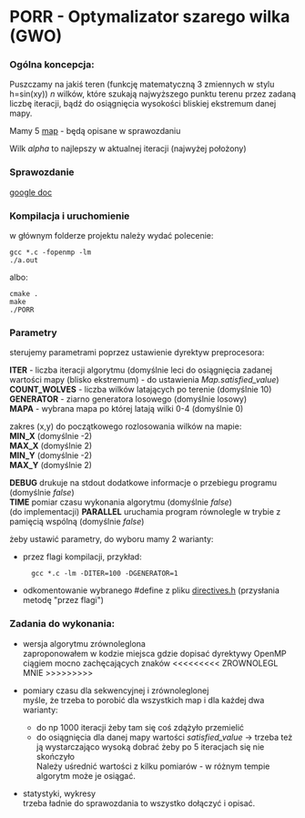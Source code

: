 # PORR - Optymalizator szarego wilka (GWO)

### Ogólna koncepcja:
Puszczamy na jakiś teren (funkcję matematyczną 3 zmiennych w stylu h=sin(xy)) *n* wilków,
które szukają najwyższego punktu terenu przez zadaną liczbę iteracji, bądź do osiągnięcia wysokości bliskiej
ekstremum danej mapy.

Mamy 5 [map](maps.h) - będą opisane w sprawozdaniu

Wilk *alpha* to najlepszy w aktualnej iteracji (najwyżej położony)

### Sprawozdanie
[google doc](https://docs.google.com/document/d/1tbeOzdhqqln_eS6P_Kz4HFn-MPOnzkvJtEY-77_txPc/edit?usp=sharing)

### Kompilacja i uruchomienie
w głównym folderze projektu należy wydać polecenie:

    gcc *.c -fopenmp -lm
    ./a.out
    
albo:

    cmake .
    make
    ./PORR
    
### Parametry
sterujemy parametrami poprzez ustawienie dyrektyw preprocesora:
  
**ITER** - liczba iteracji algorytmu (domyślnie leci do osiągnięcia 
zadanej wartości mapy (blisko ekstremum) - do ustawienia *Map.satisfied_value*)  
**COUNT_WOLVES** - liczba wilków latających po terenie (domyślnie 10)  
**GENERATOR** - ziarno generatora losowego (domyślnie losowy)  
**MAPA** - wybrana mapa po której latają wilki 0-4 (domyślnie 0)

zakres (x,y) do początkowego rozlosowania wilków na mapie:  
**MIN_X** (domyślnie -2)    
**MAX_X** (domyślnie 2)  
**MIN_Y** (domyślnie -2)  
**MAX_Y** (domyślnie 2)  

**DEBUG** drukuje na stdout dodatkowe informacje o przebiegu programu (domyślnie *false*)  
**TIME** pomiar czasu wykonania algorytmu (domyślnie *false*)  
(do implementacji) **PARALLEL** uruchamia program równolegle w trybie z pamięcią wspólną (domyślnie *false*)

żeby ustawić parametry, do wyboru mamy 2 warianty:
- przez flagi kompilacji, przykład:
    
        gcc *.c -lm -DITER=100 -DGENERATOR=1
- odkomentowanie wybranego #define z pliku [directives.h](directives.h) (przysłania metodę "przez flagi")

### Zadania do wykonania:
- wersja algorytmu zrównoleglona  
zaproponowałem w kodzie miejsca gdzie dopisać dyrektywy OpenMP 
ciągiem mocno zachęcających znaków <<<<<<<<<  ZROWNOLEGL MNIE  >>>>>>>>>

- pomiary czasu dla sekwencyjnej i zrównoleglonej  
myśle, że trzeba to porobić dla wszystkich map i dla każdej dwa warianty:
    - do np 1000 iteracji żeby tam się coś zdążyło przemielić
    - do osiągnięcia dla danej mapy wartości *satisfied_value* -> trzeba też
     ją wystarczająco wysoką dobrać żeby po 5 iteracjach się nie skończyło  
      Należy uśrednić wartości z kilku pomiarów - w różnym tempie algorytm może je osiągać.
 
- statystyki, wykresy  
trzeba ładnie do sprawozdania to wszystko dołączyć i opisać.
